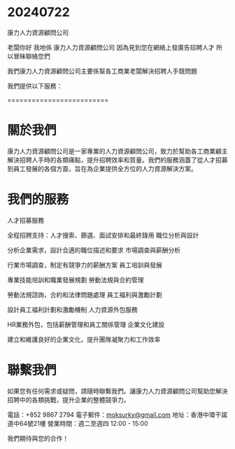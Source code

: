 # 20240722

康力人力資源顧問公司


老闆你好
我地係 康力人力資源顧問公司
因為見到您在網絡上發廣告招聘人才
所以冒昧聯絡您們 

我們康力人力資源顧問公司主要係幫各工商業老闆解決招聘人手既問題

我們提供以下服務：


=========================





# 關於我們
康力人力資源顧問公司是一家專業的人力資源顧問公司，致力於幫助各工商業顧主解決招聘人手時的各類痛點，提升招聘效率和質量。我們的服務涵蓋了從人才招募到員工發展的各個方面，旨在為企業提供全方位的人力資源解決方案。

# 我們的服務
人才招募服務

全程招聘支持：人才搜索、篩選、面試安排和最終錄用
職位分析與設計

分析企業需求，設計合適的職位描述和要求
市場調查與薪酬分析

行業市場調查，制定有競爭力的薪酬方案
員工培訓與發展

專業技能培訓和職業發展規劃
勞動法規與合約管理

勞動法規諮詢，合約和法律問題處理
員工福利與激勵計劃

設計員工福利計劃和激勵機制
人力資源外包服務

HR業務外包，包括薪酬管理和員工關係管理
企業文化建設

建立和維護良好的企業文化，提升團隊凝聚力和工作效率

# 聯繫我們
如果您有任何需求或疑問，請隨時聯繫我們。讓康力人力資源顧問公司幫助您解決招聘中的各類挑戰，提升企業的整體競爭力。

電話：+852 9867 2794
電子郵件：moksurky@gmail.com
地址：香港中環干諾道中64號21樓
營業時間：週二至週四 12:00 - 15:00

我們期待與您的合作！